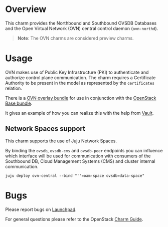 # Overview

This charm provides the Northbound and Southbound OVSDB Databases and the
Open Virtual Network (OVN) central control daemon (`ovn-northd`).

> **Note**: The OVN charms are considered preview charms.

# Usage

OVN makes use of Public Key Infrastructure (PKI) to authenticate and authorize
control plane communication.  The charm requires a Certificate Authority to be
present in the model as represented by the `certificates` relation.

There is a [OVN overlay bundle](https://github.com/openstack-charmers/openstack-bundles/blob/master/development/overlays/openstack-base-ovn.yaml)
for use in conjunction with the [OpenStack Base bundle](https://github.com/openstack-charmers/openstack-bundles/blob/master/development/openstack-base-bionic-train/bundle.yaml).

It gives an example of how you can realize this with the help from
[Vault](https://jaas.ai/vault/).

## Network Spaces support

This charm supports the use of Juju Network Spaces.

By binding the `ovsdb`, `ovsdb-cms` and `ovsdb-peer` endpoints you can
influence which interface will be used for communication with consumers of
the Southbound DB, Cloud Management Systems (CMS) and cluster internal
communication.

    juju deploy ovn-central --bind "''=oam-space ovsdb=data-space"

# Bugs

Please report bugs on [Launchpad](https://bugs.launchpad.net/charm-ovn-central/+filebug).

For general questions please refer to the OpenStack [Charm Guide](https://docs.openstack.org/charm-guide/latest/).
